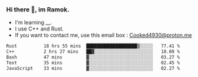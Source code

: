 ### Hi there 👋, im Ramok.

- I'm learning __.
- I use C++ and Rust.
- If you want to contact me, use this email box : Cooked4930@proton.me

<!--START_SECTION:waka-->

```txt
Rust          18 hrs 55 mins  ███████████████████▒░░░░░   77.41 %
C++           2 hrs 27 mins   ██▓░░░░░░░░░░░░░░░░░░░░░░   10.09 %
Bash          47 mins         ▓░░░░░░░░░░░░░░░░░░░░░░░░   03.27 %
Text          35 mins         ▓░░░░░░░░░░░░░░░░░░░░░░░░   02.45 %
JavaScript    33 mins         ▓░░░░░░░░░░░░░░░░░░░░░░░░   02.27 %
```

<!--END_SECTION:waka-->
